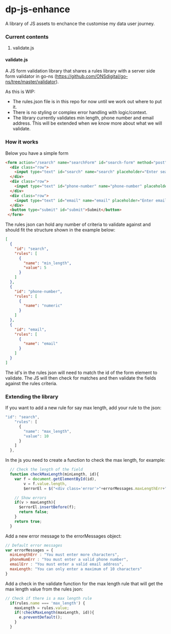# dp-js-enhance

A library of JS assets to enchance the customise my data user journey.

### Current contents

1. validate.js

#### validate.js

A JS form validation library that shares a rules library with a server side form validator in go-ns (https://github.com/ONSdigital/go-ns/tree/master/validator). 

As this is WIP:
- The rules.json file is in this repo for now until we work out where to put it.
- There is no styling or complex error handling with logic/context.
- The library currently validates min length, phone number and email address. This will be extended when we know more about what we will validate.

### How it works

Below you have a simple form

```html
<form action="/search" name="searchForm" id="search-form" method="post">
  <div class="row">
    <input type="text" id="search" name="search" placeholder="Enter search terms">
  </div>
  <div class="row">
    <input type="text" id="phone-number" name="phone-number" placeholder="Enter phone number">
  </div>
  <div class="row">
    <input type="text" id="email" name="email" placeholder="Enter email">
  </div>
  <button type="submit" id="submit">Submit</button>
 </form>

```
The rules json can hold any number of criteria to validate against and should fit the structure shown in the example below:

```json
[
  {
    "id": "search",
    "rules": [
      {
        "name": "min_length",
        "value": 5
      }
    ]
  },
  {
    "id": "phone-number",
    "rules": [
      {
        "name": "numeric"
      }
    ]
  },
  {
    "id": "email",
    "rules": [
      {
        "name": "email"
      }
    ]
  }
]
```
The id's in the rules json will need to match the id of the form element to validate. The JS will then check for matches and then validate the fields against the rules criteria.

### Extending the library

If you want to add a new rule for say max length, add your rule to the json:

```js
"id": "search",
    "rules": [
      {
        "name": "max_length",
        "value": 10
      }
    ]
  },
 ```

In the js you need to create a function to check the max length, for example:

```js
  // Check the length of the field
  function checkMaxLength(minLength, id){
    var f = document.getElementById(id),
        v = f.value.length,
        $errorEl = $("<div class='error'>"+errorMessages.maxLengthErr+"</div>");

    // Show errors
    if(v > maxLength){
      $errorEl.insertBefore(f);
      return false;
    }
    return true;
  }
```

Add a new error message to the errorMessages object:

```js
// Default error messages
var errorMessages = {
  minLengthErr : "You must enter more characters",
  phoneNumErr : "You must enter a valid phone number",
  emailErr : "You must enter a valid email address",
  maxLength: "You can only enter a maximum of 10 characters"
}
```

Add a check in the validate function for the max length rule that will get the max length value from the rules json:

```js
// Check if there is a max length rule
  if(rules.name === 'max_length') {
    maxLength = rules.value;
    if(!checkMaxLength(maxLength, id)){
      e.preventDefault();
    }
  }
```


